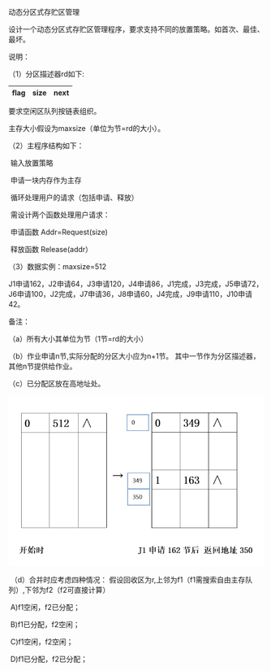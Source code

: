 动态分区式存贮区管理                                                                                                            

设计一个动态分区式存贮区管理程序，要求支持不同的放置策略。如首次、最佳、最坏。

说明：

（1）分区描述器rd如下:     

| flag | size | next |
| ---- | ---- | ---- |

要求空闲区队列按链表组织。

主存大小假设为maxsize（单位为节=rd的大小）。       

（2）主程序结构如下：

​				输入放置策略     

​				申请一块内存作为主存

​				循环处理用户的请求（包括申请、释放）

​		需设计两个函数处理用户请求：

​				申请函数 Addr=Request(size)

​				释放函数 Release(addr）

（3）数据实例：maxsize=512

​		J1申请162，J2申请64，J3申请120，J4申请86，J1完成，J3完成，J5申请72，J6申请100，J2完成，J7申请36，J8申请60，J4完成，J9申请110，J10申请42。

备注：   

（a）所有大小其单位为节（1节=rd的大小）

（b）作业申请n节,实际分配的分区大小应为n+1节。 其中一节作为分区描述器，其他n节提供给作业。

（c）已分配区放在高地址处。

![image-20220324202249168](image-20220324202249168.png)

​                                                                                                                                                                                                                                                                                                                                                  （d）合并时应考虑四种情况： 假设回收区为r,上邻为f1（f1需搜索自由主存队列）,下邻为f2（f2可直接计算）

​		A)f1空闲，f2已分配；  

​		B)f1已分配，f2空闲；

​		C)f1空闲，f2空闲；

​		D)f1已分配，f2已分配；                                                                                                                            
